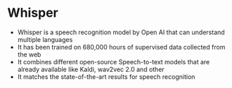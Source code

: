 # Whisper

- Whisper is a speech recognition model by Open AI that can understand multiple languages
- It has been trained on 680,000 hours of supervised data collected from the web
- It combines different open-source Speech-to-text models that are already available like Kaldi, wav2vec 2.0 and other
- It matches the state-of-the-art results for speech recognition
